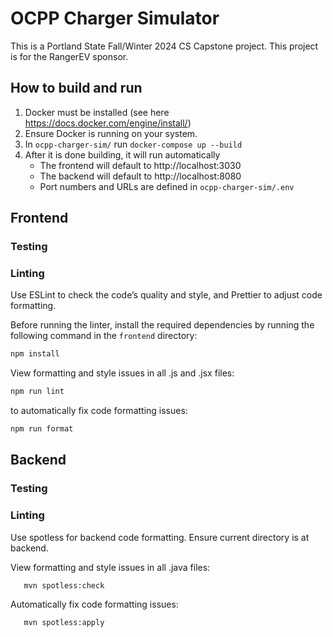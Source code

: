 # OCPP Charger Simulator
This is a Portland State Fall/Winter 2024 CS Capstone project.
This project is for the RangerEV sponsor.

## How to build and run
1. Docker must be installed (see here https://docs.docker.com/engine/install/)
2. Ensure Docker is running on your system.
3. In `ocpp-charger-sim/` run `docker-compose up --build`
4. After it is done building, it will run automatically 
   * The frontend will default to http://localhost:3030
   * The backend will default to  http://localhost:8080
   * Port numbers and URLs are defined in `ocpp-charger-sim/.env`

## Frontend
### Testing
### Linting


Use ESLint to check the code’s quality and style, and Prettier to adjust code formatting.

Before running the linter, install the required dependencies by running the following command in the `frontend` directory:

```bash
npm install
```
View formatting and style issues in all .js and .jsx files:

```bash
npm run lint
```
to automatically fix code formatting issues:

```bash
npm run format
```


## Backend
### Testing
### Linting


Use spotless for backend code formatting. Ensure current directory is at backend.

View formatting and style issues in all .java files:

```bash
   mvn spotless:check
```
Automatically fix code formatting issues:

```bash
   mvn spotless:apply
```
